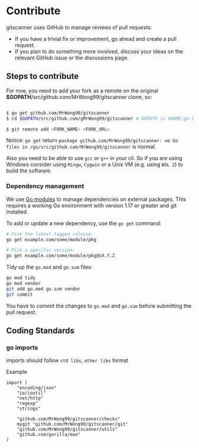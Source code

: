 # Contribute

gitscanner uses GitHub to manage reviews of pull requests:

- If you have a trivial fix or improvement, go ahead and create a pull request.
- If you plan to do something more involved, discuss your ideas on the relevant GitHub issue or the discussions page.

## Steps to contribute

For now, you need to add your fork as a remote on the original **\$GOPATH**/src/github.com/MrWong99/gitscanner clone, so:

```bash

$ go get github.com/MrWong99/gitscanner
$ cd $GOPATH/src/github.com/gMrWong99/gitscanner # GOPATH is $HOME/go by default.

$ git remote add <FORK_NAME> <FORK_URL>
```

Notice: `go get` return `package github.com/MrWong99/gitscanner: no Go files in /go/src/github.com/MrWong99/gitscanner` is normal.

Also you need to be able to use `gcc` or `g++` in your cli. So if you are using Windows consider using `Mingw`, `Cygwin` or a Unix VM (e.g. using `WSL 2`)
to build the software.

### Dependency management

We use [Go modules](https://golang.org/cmd/go/#hdr-Modules__module_versions__and_more) to manage dependencies on external packages.
This requires a working Go environment with version 1.17 or greater and git installed.

To add or update a new dependency, use the `go get` command:

```bash
# Pick the latest tagged release.
go get example.com/some/module/pkg

# Pick a specific version.
go get example.com/some/module/pkg@vX.Y.Z
```

Tidy up the `go.mod` and `go.sum` files:

```bash
go mod tidy
go mod vendor
git add go.mod go.sum vendor
git commit
```

You have to commit the changes to `go.mod` and `go.sum` before submitting the pull request.

## Coding Standards

### go imports
imports should follow `std libs`, `other libs` format

Example
```
import (
	"encoding/json"
	"io/ioutil"
	"net/http"
	"regexp"
	"strings"

	"github.com/MrWong99/gitscanner/checks"
	mygit "github.com/MrWong99/gitscanner/git"
	"github.com/MrWong99/gitscanner/utils"
	"github.com/gorilla/mux"
)
```
